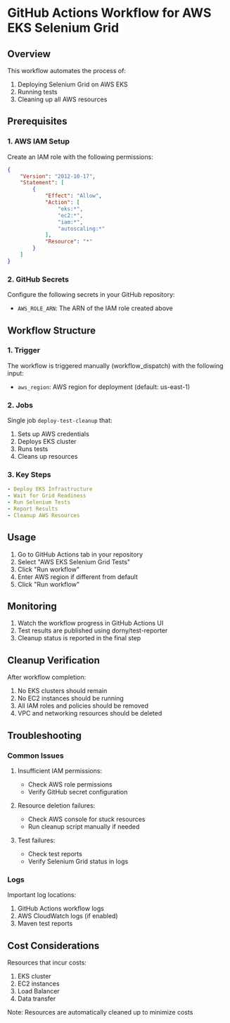 # GitHub Actions Workflow for AWS EKS Selenium Grid

## Overview
This workflow automates the process of:
1. Deploying Selenium Grid on AWS EKS
2. Running tests
3. Cleaning up all AWS resources

## Prerequisites

### 1. AWS IAM Setup
Create an IAM role with the following permissions:
```json
{
    "Version": "2012-10-17",
    "Statement": [
        {
            "Effect": "Allow",
            "Action": [
                "eks:*",
                "ec2:*",
                "iam:*",
                "autoscaling:*"
            ],
            "Resource": "*"
        }
    ]
}
```

### 2. GitHub Secrets
Configure the following secrets in your GitHub repository:
- `AWS_ROLE_ARN`: The ARN of the IAM role created above

## Workflow Structure

### 1. Trigger
The workflow is triggered manually (workflow_dispatch) with the following input:
- `aws_region`: AWS region for deployment (default: us-east-1)

### 2. Jobs
Single job `deploy-test-cleanup` that:
1. Sets up AWS credentials
2. Deploys EKS cluster
3. Runs tests
4. Cleans up resources

### 3. Key Steps
```yaml
- Deploy EKS Infrastructure
- Wait for Grid Readiness
- Run Selenium Tests
- Report Results
- Cleanup AWS Resources
```

## Usage

1. Go to GitHub Actions tab in your repository
2. Select "AWS EKS Selenium Grid Tests"
3. Click "Run workflow"
4. Enter AWS region if different from default
5. Click "Run workflow"

## Monitoring

1. Watch the workflow progress in GitHub Actions UI
2. Test results are published using dorny/test-reporter
3. Cleanup status is reported in the final step

## Cleanup Verification
After workflow completion:
1. No EKS clusters should remain
2. No EC2 instances should be running
3. All IAM roles and policies should be removed
4. VPC and networking resources should be deleted

## Troubleshooting

### Common Issues
1. Insufficient IAM permissions:
   - Check AWS role permissions
   - Verify GitHub secret configuration

2. Resource deletion failures:
   - Check AWS console for stuck resources
   - Run cleanup script manually if needed

3. Test failures:
   - Check test reports
   - Verify Selenium Grid status in logs

### Logs
Important log locations:
1. GitHub Actions workflow logs
2. AWS CloudWatch logs (if enabled)
3. Maven test reports

## Cost Considerations
Resources that incur costs:
1. EKS cluster
2. EC2 instances
3. Load Balancer
4. Data transfer

Note: Resources are automatically cleaned up to minimize costs
